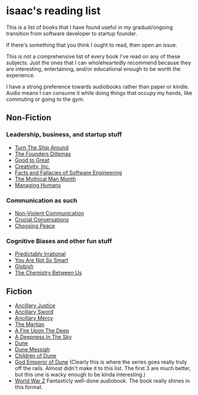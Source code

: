 # isaac's reading list

This is a list of books that I have found useful in my gradual/ongoing
transition from software developer to startup founder.

If there's something that you think I ought to read, then open an
issue.

This is not a comprehensive list of every book I've read on any of
these subjects.  Just the ones that I can wholeheartedly recommend
because they are interesting, entertaining, and/or educational enough
to be worth the experience.

I have a strong preference towards audiobooks rather than paper or
kindle.  Audio means I can consume it while doing things that occupy
my hands, like commuting or going to the gym.

## Non-Fiction

### Leadership, business, and startup stuff

* [Turn The Ship
  Around](http://smile.amazon.com/Turn-Ship-Around-Turning-Followers/dp/B00CTDYYG2)
* [The Founders
  Dillemas](http://smile.amazon.com/The-Founders-Dilemmas-Anticipating-Entrepreneurship/dp/0691158304)
* [Good to
  Great](http://smile.amazon.com/Good-Great-Some-Companies-Others/dp/B003VXI5MS)
* [Creativity,
  Inc.](http://smile.amazon.com/Creativity-Inc-Overcoming-Unseen-Inspiration/dp/B00IPJTQQW)
* [Facts and Fallacies of Software
  Engineering](http://smile.amazon.com/Facts-Fallacies-Software-Engineering-Robert/dp/0321117425)
* [The Mythical Man
  Month](http://smile.amazon.com/Mythical-Man-Month-Software-Engineering-Anniversary/dp/0201835959)
* [Managing
  Humans](http://smile.amazon.com/Managing-Humans-Humorous-Software-Engineering/dp/1430243147)

### Communication as such

* [Non-Violent
  Communication](http://smile.amazon.com/Nonviolent-Communication-Language-Rosenberg-Paperback/dp/B00BP0OWBW/)
* [Crucial
  Conversations](http://smile.amazon.com/Crucial-Conversations-Talking-Stakes-Second/dp/B009S8GO14)
* [Choosing
  Peace](www.amazon.com/Choosing-Peace-Communicate-Connection-Communication/dp/0989972003)

### Cognitive Biases and other fun stuff

* [Predictably
  Irrational](http://smile.amazon.com/Predictably-Irrational-Hidden-Forces-Decisions/dp/B0014EAHNQ)
* [You Are Not So
  Smart](http://smile.amazon.com/You-Are-Not-So-Smart/dp/B006L2JP5C)
* [Globish](http://smile.amazon.com/Globish-English-Language-Became-Worlds/dp/B003OXTOWA)
* [The Chemistry Between
  Us](http://smile.amazon.com/Chemistry-Between-Us-Science-Attraction/dp/B009W4HQSE)

## Fiction

* [Ancillary
  Justice](http://smile.amazon.com/Ancillary-Justice/dp/B00GMEG9G2)
* [Ancillary
  Sword](http://smile.amazon.com/Ancillary-Sword/dp/B00O824TBM)
* [Ancillary
  Mercy](http://smile.amazon.com/Ancillary-Mercy/dp/B014JVK9IS)
* [The Martian](http://smile.amazon.com/The-Martian/dp/B00B5HO5XA)
* [A Fire Upon The
  Deep](http://smile.amazon.com/A-Fire-Upon-the-Deep/dp/B00355AR4Q)
* [A Deepness In The
  Sky](http://smile.amazon.com/A-Deepness-in-the-Sky/dp/B0030MQZY0)
* [Dune](http://smile.amazon.com/Dune/dp/B000R34YKC)
* [Dune Messiah](http://smile.amazon.com/Dune-Messiah/dp/B000WS9ZHY)
* [Children of
  Dune](http://smile.amazon.com/Children-of-Dune/dp/B0013O8X60)
* [God Emperor of
  Dune](http://smile.amazon.com/God-Emperor-of-Dune/dp/B001CA5UPM)
  (Clearly this is where the series goes really truly off the rails.
  Almost didn't make it to this list.  The first 3 are much better,
  but this one is wacky enough to be kinda interesting.)
* [World War
  Z](http://smile.amazon.com/World-War-Oral-History-Zombie/dp/B000IJ7IE4)
  Fantasticly well-done audiobook.  The book really shines in this
  format.

